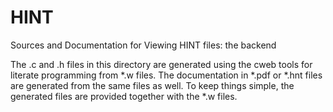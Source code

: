 # HINT
Sources and Documentation for Viewing HINT files: the backend

The .c and .h files in this directory are generated using 
the cweb tools for literate programming from *.w files.
The documentation in *.pdf or *.hnt files are generated
from the same files as well. To keep things simple,
the generated files are provided together with the *.w
files.



